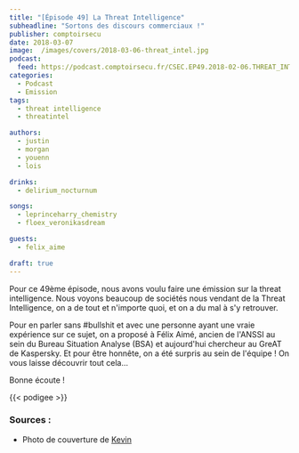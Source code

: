 ```yaml
---
title: "[Épisode 49] La Threat Intelligence"
subheadline: "Sortons des discours commerciaux !"
publisher: comptoirsecu
date: 2018-03-07
image:  /images/covers/2018-03-06-threat_intel.jpg
podcast:
  feed: https://podcast.comptoirsecu.fr/CSEC.EP49.2018-02-06.THREAT_INTEL.mp3
categories:
  - Podcast
  - Emission
tags:
  - threat intelligence
  - threatintel

authors:
  - justin
  - morgan
  - youenn
  - lois

drinks:
  - delirium_nocturnum

songs:
  - leprinceharry_chemistry
  - floex_veronikasdream

guests:
  - felix_aime

draft: true
---
```


Pour ce 49ème épisode, nous avons voulu faire une émission sur la threat intelligence. Nous voyons beaucoup de sociétés nous vendant de la Threat Intelligence, on a de tout et n'importe quoi, et on a du mal à s'y retrouver.

Pour en parler sans #bullshit et avec une personne ayant une vraie expérience sur ce sujet, on a proposé à Félix Aimé, ancien de l'ANSSI au sein du Bureau Situation Analyse (BSA) et aujourd'hui chercheur au GreAT de Kaspersky. Et pour être honnête, on a été surpris au sein de l'équipe ! On vous laisse découvrir tout cela...

Bonne écoute !

{{< podigee >}}


### Sources :

  * Photo de couverture de [Kevin](https://unsplash.com/@ikukevk)
